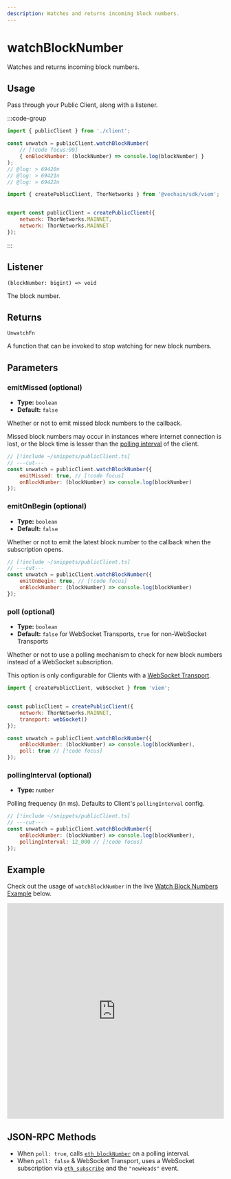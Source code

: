 ```yaml
---
description: Watches and returns incoming block numbers.
---
```


# watchBlockNumber

Watches and returns incoming block numbers.

## Usage

Pass through your Public Client, along with a listener.

:::code-group

```js twoslash [example.ts]
import { publicClient } from './client';

const unwatch = publicClient.watchBlockNumber(
    // [!code focus:99]
    { onBlockNumber: (blockNumber) => console.log(blockNumber) }
);
// @log: > 69420n
// @log: > 69421n
// @log: > 69422n
```

```js twoslash [client.ts] filename="client.ts"
import { createPublicClient, ThorNetworks } from '@vechain/sdk/viem';


export const publicClient = createPublicClient({
    network: ThorNetworks.MAINNET,
    network: ThorNetworks.MAINNET
});
```

:::

## Listener

`(blockNumber: bigint) => void`

The block number.

## Returns

`UnwatchFn`

A function that can be invoked to stop watching for new block numbers.

## Parameters

### emitMissed (optional)

- **Type:** `boolean`
- **Default:** `false`

Whether or not to emit missed block numbers to the callback.

Missed block numbers may occur in instances where internet connection is lost, or the block time is lesser than the [polling interval](/docs/clients/public#pollinginterval-optional) of the client.

```js twoslash
// [!include ~/snippets/publicClient.ts]
// ---cut---
const unwatch = publicClient.watchBlockNumber({
    emitMissed: true, // [!code focus]
    onBlockNumber: (blockNumber) => console.log(blockNumber)
});
```

### emitOnBegin (optional)

- **Type:** `boolean`
- **Default:** `false`

Whether or not to emit the latest block number to the callback when the subscription opens.

```js twoslash
// [!include ~/snippets/publicClient.ts]
// ---cut---
const unwatch = publicClient.watchBlockNumber({
    emitOnBegin: true, // [!code focus]
    onBlockNumber: (blockNumber) => console.log(blockNumber)
});
```

### poll (optional)

- **Type:** `boolean`
- **Default:** `false` for WebSocket Transports, `true` for non-WebSocket Transports

Whether or not to use a polling mechanism to check for new block numbers instead of a WebSocket subscription.

This option is only configurable for Clients with a [WebSocket Transport](/docs/clients/transports/websocket).

```js twoslash
import { createPublicClient, webSocket } from 'viem';


const publicClient = createPublicClient({
    network: ThorNetworks.MAINNET,
    transport: webSocket()
});

const unwatch = publicClient.watchBlockNumber({
    onBlockNumber: (blockNumber) => console.log(blockNumber),
    poll: true // [!code focus]
});
```

### pollingInterval (optional)

- **Type:** `number`

Polling frequency (in ms). Defaults to Client's `pollingInterval` config.

```js twoslash
// [!include ~/snippets/publicClient.ts]
// ---cut---
const unwatch = publicClient.watchBlockNumber({
    onBlockNumber: (blockNumber) => console.log(blockNumber),
    pollingInterval: 12_000 // [!code focus]
});
```

## Example

Check out the usage of `watchBlockNumber` in the live [Watch Block Numbers Example](https://stackblitz.com/github/wevm/viem/tree/main/examples/blocks_watching-blocks) below.

<iframe frameBorder="0" width="100%" height="500px" src="https://stackblitz.com/github/wevm/viem/tree/main/examples/blocks_watching-blocks?embed=1&file=index.ts&hideNavigation=1&hideDevTools=true&terminalHeight=0&ctl=1"></iframe>

## JSON-RPC Methods

- When `poll: true`, calls [`eth_blockNumber`](https://ethereum.org/en/developers/docs/apis/json-rpc/#eth_blocknumber) on a polling interval.
- When `poll: false` & WebSocket Transport, uses a WebSocket subscription via [`eth_subscribe`](https://docs.alchemy.com/reference/eth-subscribe-polygon) and the `"newHeads"` event.
